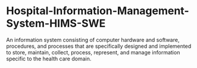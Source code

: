 # Hospital-Information-Management-System-HIMS-SWE
An information system consisting of computer hardware and software, procedures, and processes that are specifically designed and implemented to store, maintain, collect, process, represent, and manage information specific to the health care domain.
